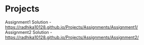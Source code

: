 # Projects

Assignment1 Solution - https://radhika10128.github.io/Projects/Assignments/Assignment1/
Assignment2 Solution - https://radhika10128.github.io/Projects/Assignments/Assignment2/
